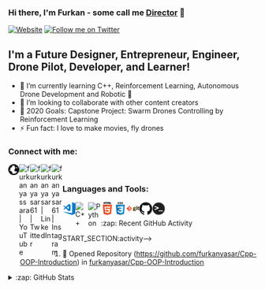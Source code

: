 ### Hi there, I'm Furkan - some call me [Director][website] 👋

[![Website](https://img.shields.io/website?label=furkanyasar.com&style=for-the-badge&url=http%3A%2F%2Ffurkanyasar.com)](https://furkanyasar.com)
[![Follow me on Twitter](https://img.shields.io/twitter/follow/furkanyasar61?color=1DA1F2&logo=twitter&style=for-the-badge)](https://twitter.com/intent/follow?original_referer=https%3A%2F%2Fgithub.com%2Ffurkanyasar&screen_name=furkanyasar61)

## I'm a Future Designer, Entrepreneur, Engineer, Drone Pilot, Developer, and Learner!

- 🌱 I’m currently learning C++, Reinforcement Learning, Autonomous Drone Development and Robotic 💪
- 👯 I’m looking to collaborate with other content creators
- 🥅 2020 Goals: Capstone Project: Swarm Drones Controlling by Reinforcement Learning 
- ⚡ Fun fact: I love to make movies, fly drones



### Connect with me:

[<img align="left" alt="furkanyasar.com" width="22px" src="https://raw.githubusercontent.com/iconic/open-iconic/master/svg/globe.svg" />][website]
[<img align="left" alt="furkanyassara | YouTube" width="22px" src="https://cdn.jsdelivr.net/npm/simple-icons@v3/icons/youtube.svg" />][youtube]
[<img align="left" alt="furkanyasar61 | Twitter" width="22px" src="https://cdn.jsdelivr.net/npm/simple-icons@v3/icons/twitter.svg" />][twitter]
[<img align="left" alt="furkanyasar | LinkedIn" width="22px" src="https://cdn.jsdelivr.net/npm/simple-icons@v3/icons/linkedin.svg" />][linkedin]
[<img align="left" alt="furkanyasar61 | Instagram" width="22px" src="https://cdn.jsdelivr.net/npm/simple-icons@v3/icons/instagram.svg" />][instagram]

<br />

### Languages and Tools:

<img align="left" alt="Visual-Studio-Code" width="26px" src="https://raw.githubusercontent.com/github/explore/80688e429a7d4ef2fca1e82350fe8e3517d3494d/topics/visual-studio-code/visual-studio-code.png"/>
<img align="left" alt="C++" width="26px" src="https://i.imgur.com/Ao2P8iG.png"/>
<img align="left" alt="Python" width="26px" src="https://github.com/jalbertsr/logo-badge-images/blob/master/img/rsz_python.png?raw=true"/>
<img align="left" alt="HTML5" width="26px" src="https://raw.githubusercontent.com/github/explore/80688e429a7d4ef2fca1e82350fe8e3517d3494d/topics/html/html.png"/>
<img align="left" alt="CSS3" width="26px" src="https://raw.githubusercontent.com/github/explore/80688e429a7d4ef2fca1e82350fe8e3517d3494d/topics/css/css.png"/>
<img align="left" alt="Git" width="26px" src="https://raw.githubusercontent.com/github/explore/80688e429a7d4ef2fca1e82350fe8e3517d3494d/topics/git/git.png"/>
<img align="left" alt="GitHub" width="26px" src="https://raw.githubusercontent.com/github/explore/78df643247d429f6cc873026c0622819ad797942/topics/github/github.png"/>
<img align="left" alt="Terminal" width="26px" src="https://raw.githubusercontent.com/github/explore/80688e429a7d4ef2fca1e82350fe8e3517d3494d/topics/terminal/terminal.png"/>



<br />
<br />


  <summary>:zap: Recent GitHub Activity</summary>
  
START_SECTION:activity-->
1. 💪 Opened Repository (https://github.com/furkanyasar/Cpp-OOP-Introduction) in [furkanyasar/Cpp-OOP-Introduction](https://github.com/furkanyasar/Cpp-OOP-Introduction)

<!--END_SECTION:activity-->

<!--</details>
-->

<details>
  <summary>:zap: GitHub Stats</summary>

  <img align="left" alt="Furkan Yaşar's GitHub Stats" src="https://github-readme-stats.codestackr.vercel.app/api?username=furkanyasar&show_icons=true&hide_border=true" />

</details>

[website]: http://furkanyasar.com
[twitter]: https://twitter.com/furkanyasar61
[youtube]: https://youtube.com/furkanyassara
[instagram]: https://instagram.com/furkanyasar61
[linkedin]: https://linkedin.com/in/furkanyasar

